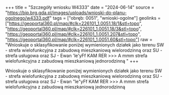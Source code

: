 +++
title = "Szczegóły wniosku W4333"
date = "2024-06-14"
source = "https://bip.brg.gda.pl/images/uploads/wnioski-do-planu-ogolnego/w4333.pdf"
tags = ["obręb: 0051", "wnioski-ogolne"]
geolinks = ["https://geoportal360.pl/map/#clk=226101_1.0051.18/1&stl=topo", "https://geoportal360.pl/map/#clk=226101_1.0051.18/3&stl=topo", "https://geoportal360.pl/map/#clk=226101_1.0051.207&stl=topo", "https://geoportal360.pl/map/#clk=226101_1.0051.60&stl=topo"]
raw = "Wnioskuje o sklasyfikowanie poniżej wymienionych działek jako terenu SW - strefa wielofunkcyjna z zabudową mieszkaniową wielorodzinną oraz SU - strefa usługowa oraz SJ - Ewan 'le'yFf KAM RER >>> A mmm strefa wielofunkcyjna z zabudową mieszkaniową jednorodzinną "
+++

Wnioskuje o sklasyfikowanie poniżej wymienionych działek jako terenu SW - strefa
wielofunkcyjna z zabudową mieszkaniową wielorodzinną oraz SU - strefa usługowa oraz SJ -
Ewan "le"yFf KAM RER >>> A mmm
strefa wielofunkcyjna z zabudową mieszkaniową jednorodzinną



